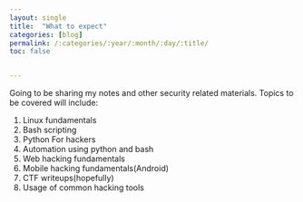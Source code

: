 ```yaml
---
layout: single
title:  "What to expect"
categories: [blog]
permalink: /:categories/:year/:month/:day/:title/
toc: false


---
```


Going to be sharing my notes and other security related materials.
Topics to be covered will include:


1.   Linux fundamentals
1.   Bash scripting
1.   Python For hackers
1.   Automation using python and bash
1.   Web hacking fundamentals
1.   Mobile hacking fundamentals(Android)
1.   CTF writeups(hopefully)
1.   Usage of common hacking tools



